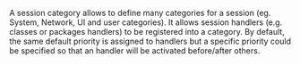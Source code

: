 A session category allows to define many categories for a session (eg. System, Network, UI and user categories).
It allows session handlers (e.g. classes or packages handlers) to be registered into a category.
By default, the same default priority is assigned to handlers but a specific priority could be specified so that an handler will be activated before/after others.